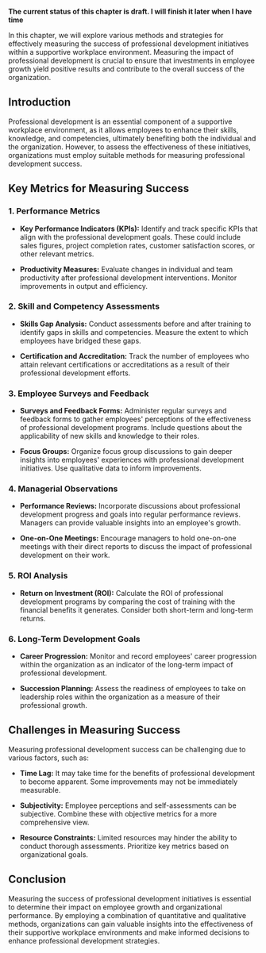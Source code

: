 **The current status of this chapter is draft. I will finish it later when I have time**

In this chapter, we will explore various methods and strategies for effectively measuring the success of professional development initiatives within a supportive workplace environment. Measuring the impact of professional development is crucial to ensure that investments in employee growth yield positive results and contribute to the overall success of the organization.

Introduction
------------

Professional development is an essential component of a supportive workplace environment, as it allows employees to enhance their skills, knowledge, and competencies, ultimately benefiting both the individual and the organization. However, to assess the effectiveness of these initiatives, organizations must employ suitable methods for measuring professional development success.

Key Metrics for Measuring Success
---------------------------------

### 1. **Performance Metrics**

* **Key Performance Indicators (KPIs):** Identify and track specific KPIs that align with the professional development goals. These could include sales figures, project completion rates, customer satisfaction scores, or other relevant metrics.

* **Productivity Measures:** Evaluate changes in individual and team productivity after professional development interventions. Monitor improvements in output and efficiency.

### 2. **Skill and Competency Assessments**

* **Skills Gap Analysis:** Conduct assessments before and after training to identify gaps in skills and competencies. Measure the extent to which employees have bridged these gaps.

* **Certification and Accreditation:** Track the number of employees who attain relevant certifications or accreditations as a result of their professional development efforts.

### 3. **Employee Surveys and Feedback**

* **Surveys and Feedback Forms:** Administer regular surveys and feedback forms to gather employees' perceptions of the effectiveness of professional development programs. Include questions about the applicability of new skills and knowledge to their roles.

* **Focus Groups:** Organize focus group discussions to gain deeper insights into employees' experiences with professional development initiatives. Use qualitative data to inform improvements.

### 4. **Managerial Observations**

* **Performance Reviews:** Incorporate discussions about professional development progress and goals into regular performance reviews. Managers can provide valuable insights into an employee's growth.

* **One-on-One Meetings:** Encourage managers to hold one-on-one meetings with their direct reports to discuss the impact of professional development on their work.

### 5. **ROI Analysis**

* **Return on Investment (ROI):** Calculate the ROI of professional development programs by comparing the cost of training with the financial benefits it generates. Consider both short-term and long-term returns.

### 6. **Long-Term Development Goals**

* **Career Progression:** Monitor and record employees' career progression within the organization as an indicator of the long-term impact of professional development.

* **Succession Planning:** Assess the readiness of employees to take on leadership roles within the organization as a measure of their professional growth.

Challenges in Measuring Success
-------------------------------

Measuring professional development success can be challenging due to various factors, such as:

* **Time Lag:** It may take time for the benefits of professional development to become apparent. Some improvements may not be immediately measurable.

* **Subjectivity:** Employee perceptions and self-assessments can be subjective. Combine these with objective metrics for a more comprehensive view.

* **Resource Constraints:** Limited resources may hinder the ability to conduct thorough assessments. Prioritize key metrics based on organizational goals.

Conclusion
----------

Measuring the success of professional development initiatives is essential to determine their impact on employee growth and organizational performance. By employing a combination of quantitative and qualitative methods, organizations can gain valuable insights into the effectiveness of their supportive workplace environments and make informed decisions to enhance professional development strategies.
